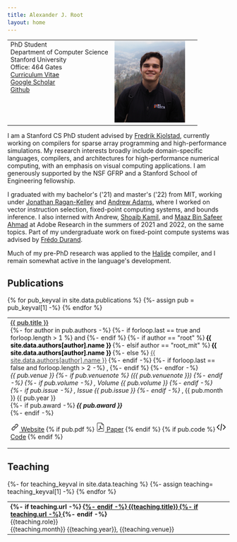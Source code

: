 ```yaml
---
title: Alexander J. Root
layout: home
---
```


<table border="0" cellpadding="0">
<!-- <td valign="top" style="min-width:140px;">
<img src="/assets/zurich.jpg" width="160">
</td> -->
<td valign="top">
PhD Student<br/>
Department of Computer Science<br/>
Stanford University<br/>
Office: 464 Gates<br/>
<!-- <a href="mailto:ajroot@stanford.edu">ajroot [at] stanford [dot] edu</a><br/> -->
<a href="/assets/cv.pdf">Curriculum Vitae</a><br/>
<a href="https://scholar.google.com/citations?user=ePuWx50AAAAJ&hl=en&oi=sra">Google Scholar</a><br/>
<!-- <a href="https://twitter.com/rootjalex">Twitter</a><br/> -->
<a href="https://github.com/rootjalex/">Github</a>
</td>
<td valign="top" style="min-width:140px;position: relative;text-align: end;padding-right: 2em;">
<img src="/assets/zurich.jpg" width="160">
</td>
<!-- <td valign="top" style="padding:2.5%;width:40%;max-width:40%">
<img src="/assets/zurich.jpg" width="160">
<a href="/assets/zurich.jpg"><img style="width:100%;max-width:100%" alt="profile photo" src="/assets/zurich.jpg" class="hoverZoomLink"></a>
</td> -->
</table>




I am a Stanford CS PhD student advised by <a href="https://fredrikbk.com">Fredrik Kjolstad</a>,
currently working on compilers for sparse array programming and high-performance simulations. My research interests broadly include domain-specific
languages, compilers, and architectures for high-performance numerical computing, with an emphasis on
visual computing applications. I am generously supported by the NSF GFRP and a Stanford School of Engineering fellowship.


I graduated with my bachelor's ('21) and master's ('22) from MIT, working under <a href="https://people.csail.mit.edu/jrk/">Jonathan Ragan-Kelley</a>
and <a href="https://andrew.adams.pub">Andrew Adams</a>, where I worked on vector instruction selection,
fixed-point computing systems, and bounds inference. I also interned with Andrew, <a href="https://people.csail.mit.edu/skamil/">Shoaib Kamil</a>,
and <a href="https://maaz139.github.io">Maaz Bin Safeer Ahmad</a> at Adobe Research in the summers of 2021 and 2022, on the same topics.
Part of my undergraduate work on fixed-point compute systems was advised by <a href="https://people.csail.mit.edu/fredo/">Fr&eacute;do Durand</a>.


Much of my pre-PhD research was applied to the <a href="https://halide-lang.org/">Halide</a> compiler,
and I remain somewhat active in the language's development.

<h2 class="tableheading">Publications</h2>

<table border="0">
  {% for pub_keyval in site.data.publications %}
    <tr>
      {%- assign pub = pub_keyval[1] -%}
      <td>
        <b><a href="{{pub_keyval[0]}}.html" style="color: #464646">{{ pub.title }}</a></b><br/>
        {%- for author in pub.authors -%}
          {%- if forloop.last == true and forloop.length > 1 %}
            and
          {%- endif %}
          {%- if author == "root" %}
            <b><font color="#000000">{{ site.data.authors[author].name }}</font></b>
          {%- elsif author == "root_mit" %}
            <b><font color="#000000">{{ site.data.authors[author].name }}</font></b>
          {%- else %}
            <a href="{{- site.data.authors[author].site -}}" style="color: #464646">{{ site.data.authors[author].name }}</a>
          {%- endif -%}
          {%- if forloop.last == false and forloop.length > 2 -%}
            ,
          {%- endif %}
        {%- endfor -%}<br/>
        <i>{{ pub.venue }}
        {%- if pub.venuenote %}
        ({{ pub.venuenote }})
        {%- endif -%}
        {%- if pub.volume -%}
        , Volume {{ pub.volume }}
        {%- endif -%}
        {%- if pub.issue -%}
        , Issue {{ pub.issue }}
        {%- endif -%}
        </i>, {{ pub.month }} {{ pub.year }}<br/>
        {%- if pub.award -%}
          <i><b>{{ pub.award }}</b></i><br/>
        {%- endif -%}
        <p><a href="{{pub_keyval[0]}}.html"><img src="/assets/link.png" alt="link" width="20"/> Website</a>
        {% if pub.pdf %}
          <a href="{{ pub.pdf }}"><img src="/assets/doc.png" alt="pdf" width="20"/> Paper</a>
        {% endif %}
        {% if pub.code %}
          <a href="{{ pub.code }}"><img src="/assets/code.png" alt="code" width="20"/> Code</a>
        {% endif %}
        </p>
      </td>
      <!-- <td valign="top" width="20">
        <a href="{{ pub_keyval[0] }}.html"><img src="/assets/link.png" alt="link" /></a>
        {% if pub.pdf %}
            <a href="{{ pub.pdf }}"><img src="/assets/doc.png" alt="pdf" /></a>
	      {% elsif pub.url %}
            <a href="{{ pub.url }}"><img src="/assets/doc.png" alt="pdf" /></a>
        {% endif %}
        {% if pub.code %}
            <a href="{{ pub.code }}"><img src="/assets/code.png" alt="code" /></a>
        {% endif %}
        {% if pub.movie %}
          <a href="{{ pub.movie }}"><img src="/assets/movie.png" alt="youtube" /></a>
        {% endif %}
      </td> -->
    </tr>
    <tr>
    </tr>
{% endfor %}
</table>

<h2 class="tableheading">Teaching</h2>
<table border="0">
{%- for teaching_keyval in site.data.teaching %}
  {%- assign teaching= teaching_keyval[1] -%}
  <tr>
  <td> 
    <b>
    {%- if teaching.url -%}
    <a href="{{teaching.url}}">
    {%- endif -%}
    {{teaching.title}}
    {%- if teaching.url -%}
    </a>
    {%- endif -%}
    </b><br/>{{teaching.role}}
	  <br/>{{teaching.month}} {{teaching.year}}, {{teaching.venue}}
  </td>
  </tr>
{% endfor %}
</table>


<div id=siteUpdate style="text-align: center;"> </div>
<script>
const desiredRepo = "rootjalex.github.io"
const monthNames = ["January", "February", "March", "April", "May", "June",
  "July", "August", "September", "October", "November", "December"
];

var xhttp = new XMLHttpRequest();
xhttp.onreadystatechange = function() {
  if (this.readyState == 4 && this.status == 200) {
    let repos = JSON.parse(this.responseText);
    repos.forEach((repo)=>{
      if (repo.name == desiredRepo)
      {
        var lastUpdated = new Date(repo.pushed_at);
        var day = lastUpdated.getUTCDate();
        var month = lastUpdated.getUTCMonth();
        var year = lastUpdated.getUTCFullYear();
        siteUpdate.innerHTML += (`<em>Site Last Updated ${monthNames[month]} ${year}</em><br>`);
      }
    });
  }
};
xhttp.open("GET", "https://api.github.com/users/rootjalex/repos", true);
xhttp.send();
</script>